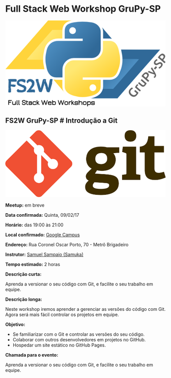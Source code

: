 # Full Stack Web Workshop GruPy-SP

![fs2w](img/fs2w.png)

## FS2W GruPy-SP # Introdução a Git

![git](img/git.png)

**Meetup:** em breve

**Data confirmada:** Quinta, 09/02/17

**Horário:** das 19:00 às 21:00

**Local confirmado:** [Google Campus](https://www.campus.co/sao-paulo/pt)

**Endereço:** Rua Coronel Oscar Porto, 70 - Metrô Brigadeiro

**Instrutor:** [Samuel Sampaio (Samuka)](https://github.com/samukasmk)

**Tempo estimado:** 2 horas

**Descrição curta:**

Aprenda a versionar o seu código com Git, e facilite o seu trabalho em equipe.

**Descrição longa:**

Neste workshop iremos aprender a gerenciar as versões do código com Git. Agora será mais fácil controlar os projetos em equipe.

**Objetivo:**

* Se familiarizar com o Git e controlar as versões do seu código.
* Colaborar com outros desenvolvedores em projetos no GitHub.
* Hospedar um site estático no GitHub Pages.

**Chamada para o evento:**

Aprenda a versionar o seu código com Git, e facilite o seu trabalho em equipe.

